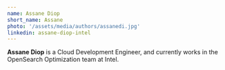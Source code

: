 ```yaml
---
name: Assane Diop
short_name: Assane
photo: '/assets/media/authors/assanedi.jpg'
linkedin: assane-diop-intel
---
```


**Assane Diop** is a Cloud Development Engineer, and currently works in the OpenSearch Optimization team at Intel. 

